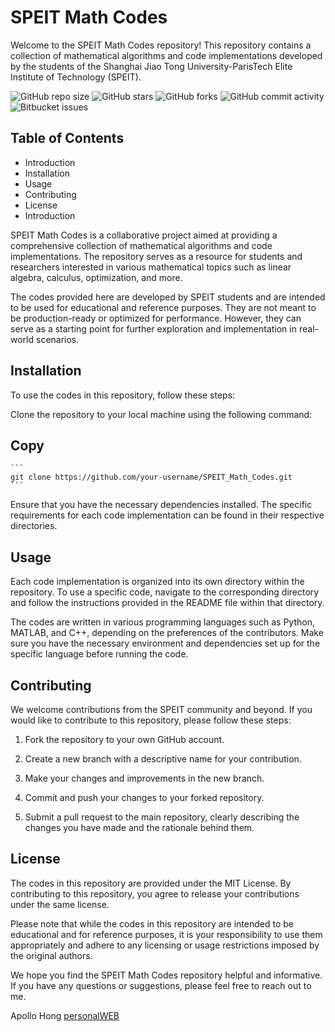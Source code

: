 # SPEIT Math Codes
Welcome to the SPEIT Math Codes repository! This repository contains a collection of mathematical algorithms and code implementations developed by the students of the Shanghai Jiao Tong University-ParisTech Elite Institute of Technology (SPEIT).


![GitHub repo size](https://img.shields.io/github/repo-size/apollohong/SPEIT_Math_Codes?style=for-the-badge)
![GitHub stars](https://img.shields.io/github/stars/apollohong/SPEIT_Math_Codes?style=for-the-badge)
![GitHub forks](https://img.shields.io/github/forks/apollohong/SPEIT_Math_Codes?style=for-the-badge)
![GitHub commit activity](https://img.shields.io/github/commit-activity/m/apollohong/SPEIT_Math_Codes?style=for-the-badge)
![Bitbucket  issues](https://img.shields.io/github/issues-closed/apollohong/SPEIT_Math_Codes?style=for-the-badge)

## Table of Contents
-  Introduction
-  Installation
-  Usage
-  Contributing
-  License
-  Introduction


SPEIT Math Codes is a collaborative project aimed at providing a comprehensive collection of mathematical algorithms and code implementations. The repository serves as a resource for students and researchers interested in various mathematical topics such as linear algebra, calculus, optimization, and more.

The codes provided here are developed by SPEIT students and are intended to be used for educational and reference purposes. They are not meant to be production-ready or optimized for performance. However, they can serve as a starting point for further exploration and implementation in real-world scenarios.

## Installation
To use the codes in this repository, follow these steps:

Clone the repository to your local machine using the following command:

## Copy
    ```
    git clone https://github.com/your-username/SPEIT_Math_Codes.git
    ```

Ensure that you have the necessary dependencies installed. The specific requirements for each code implementation can be found in their respective directories.

## Usage
Each code implementation is organized into its own directory within the repository. To use a specific code, navigate to the corresponding directory and follow the instructions provided in the README file within that directory.

The codes are written in various programming languages such as Python, MATLAB, and C++, depending on the preferences of the contributors. Make sure you have the necessary environment and dependencies set up for the specific language before running the code.

## Contributing
We welcome contributions from the SPEIT community and beyond. If you would like to contribute to this repository, please follow these steps:
1. Fork the repository to your own GitHub account.

2. Create a new branch with a descriptive name for your contribution.

3. Make your changes and improvements in the new branch.

4. Commit and push your changes to your forked repository.

5. Submit a pull request to the main repository, clearly describing the changes you have made and the rationale behind them.

## License
The codes in this repository are provided under the MIT License. By contributing to this repository, you agree to release your contributions under the same license.

Please note that while the codes in this repository are intended to be educational and for reference purposes, it is your responsibility to use them appropriately and adhere to any licensing or usage restrictions imposed by the original authors.

We hope you find the SPEIT Math Codes repository helpful and informative. If you have any questions or suggestions, please feel free to reach out to me.


Apollo Hong [personalWEB](apollohong.github.io)
